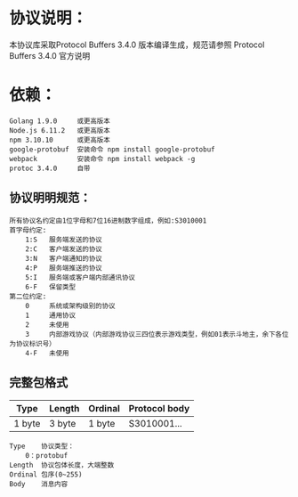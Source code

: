 # 协议说明：
  本协议库采取Protocol Buffers 3.4.0 版本编译生成，规范请参照 Protocol Buffers 3.4.0 官方说明

# 依赖：
	Golang 1.9.0     或更高版本
	Node.js 6.11.2   或更高版本
	npm 3.10.10      或更高版本
	google-protobuf  安装命令 npm install google-protobuf
	webpack          安装命令 npm install webpack -g
	protoc 3.4.0     自带

## 协议明明规范：
	所有协议名约定由1位字母和7位16进制数字组成，例如:S3010001
	首字母约定:
		1:S   服务端发送的协议
		2:C   客户端发送的协议
		3:N   客户端通知的协议
		4:P   服务端推送的协议
		5:I   服务端或客户端内部通讯协议
		6-F   保留类型
	第二位约定:
		0     系统或架构级别的协议
		1     通用协议
		2     未使用
		3     内部游戏协议（内部游戏协议三四位表示游戏类型，例如01表示斗地主，余下各位为协议标识号）
		4-F   未使用

## 完整包格式

| Type     | Length   | Ordinal | Protocol body |
| -------- | -------- | ------- | ------------- |
| 1 byte   | 3 byte   | 1 byte  | S3010001...   |

    Type    协议类型：
        0：protobuf
    Length  协议包体长度，大端整数
    Ordinal 包序(0~255)
    Body    消息内容
